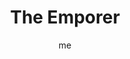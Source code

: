 ---
# basics
title     		 : "The Emporer"
token					 : 'major-04'
card_type			 : '' # major, minor, court
layout				 : "tarot-card"
author    		 : 'me'
one_liner 		 : "Authority, regulation, direction, structure"
alt_names			 : []
images				 : ['/assets/images/tarot/rws/rw-major-04.jpg']
keywords			 : ['authority', 'regulation', 'direction', 'structure']
url						 : 'tarot/cards/major-04'
aliases				 : ['emporer', 'the-emporer']

meaning_light  : "Exercising authority. Defining limits. Directing the flow of work. Communicating clear guidelines. Being in control of yourself and others. Tempering aggressive masculinity with wisdom and experience."

meaning_shadow : "Micromanaging. Crushing the creativity of others with a rigid, iron-fisted approach. Insisting on getting your own way. Assuming a dictatorial mindset. Using overt force to achieve your goals and maintain order."

# more detail
correspondence_suit 				: ""
correspondence_archetype 		: "The Father"
correspondence_hebrew 			: "He[as]/Window/5, or in some decks, Tzaddi/Fish hook/90"
correspondence_element 			: ""
correspondence_planet 			: "Mars"
correspondence_astrological : "Aries"
correspondence_mystical 		: "Masculine gods, including the Hebrew God, the Christian God, Allah, and Zeus. Patriarchs (Abraham) and lawgivers (Moses). Vishnu, the Preserver."
correspondence_story 				: "A stern figure seeks to control or restrain the main character by reminding him or her of responsibilities and obligations."

advice_relationships 	 : "Without becoming false or deceptive, you can regulate your feelings and reactions. Beware the need to always be in control; a healthy relationship incorporates a fair division of labor. Be on the lookout for subtle (and not-so-subtle) efforts to wear the pants in the relationship."

advice_work 					 : "Efficient groups depend on centralized control. Seek ways to direct the flow without micromanaging the process. Encourage leaders (including yourself) to step up to the plate and embrace their obligations. Control what you can; don’t worry about the rest."

advice_spirituality 	 : "The stereotypical view of religion casts organized faith in restrictive terms. Rather than be constrained by structure, consider how structure and discipline might enhance your spiritual experience. Seek guidance and direction from those who have walked the path before you."

advice_personal_growth : "In what ways do your attitudes toward authority seem to be shaped by your relationship with your father? A mature person recognizes that structure and authority are a requirement of civilization. Some resist purely out of habit or stubbornness; when you buck the system, be sure you have good reason to do so."

advice_fortune_telling : "A father figure arrives. A new employer or authority figure will give you orders. Expect discipline or correction in the near future."

questions	: ["In your situation, what do you really control?", "Who’s in charge of your situation, and by what authority?", "Would rigid control be more appropriate than gentle guidance today?", "How might strict emotional control help you now?", "Are your efforts fruitful, or are you just butting your head against a wall?", "How does the issue of control or regulation impact this situation?", "What would a compassionate but strict father do?", "What needs more control?"]

# referenced in the symbols.toml data file
symbols	  : ['4', 'ankh-scepter', 'beard', 'cubic-throne', 'fiery-surroundings', 'ram']

# metadata
suppress_topnav : true
related_cards 	: []

---